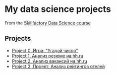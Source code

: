 # My data science projects
From the [Skillfactory Data Science course](https://skillfactory.ru/data-scientist)

## Projects

* [Project 0. Игра: "Угадай число"](https://github.com/medvzlata/sf_data_science/tree/main/project_0)
* [Project 1. Анализ резюме на hh.ru](https://github.com/medvzlata/sf_data_science/tree/main/Project_1)
* [Project 2. Анализ вакансий на hh.ru](https://github.com/medvzlata/sf_data_science/tree/main/Project_2)
* [Project 3. Проект: Анализ рейтингов отелей](https://github.com/medvzlata/sf_data_science/tree/main/Project_3)